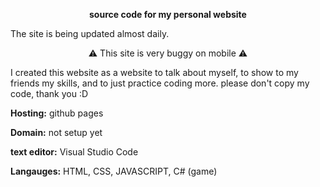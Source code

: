 **<p align="center">source code for my personal website**
 <p>
 The site is being updated almost daily.
<p align="center">⚠️ This site is very buggy on mobile ⚠️ </p>
                         
I created this website as a website to talk about myself, to show to my friends my skills, and to just practice coding more.
please don't copy my code, thank you :D

**Hosting:** github pages

**Domain:** not setup yet

**text editor:** Visual Studio Code
  
**Langauges:** HTML, CSS, JAVASCRIPT, C# (game) 
